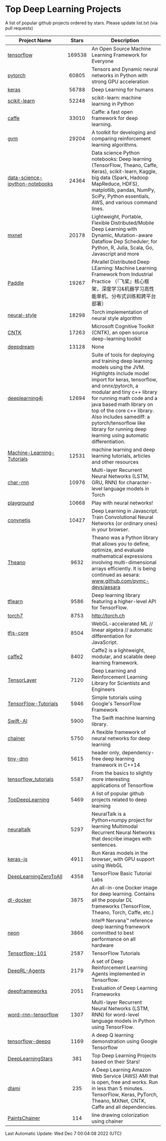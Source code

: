# Top Deep Learning Projects
A list of popular github projects ordered by stars.
Please update list.txt (via pull requests)

|Project Name| Stars | Description |
| ---------- |:-----:| ----------- |
| [tensorflow](https://github.com/tensorflow/tensorflow) | 169538 | An Open Source Machine Learning Framework for Everyone |
| [pytorch](https://github.com/pytorch/pytorch) | 60805 | Tensors and Dynamic neural networks in Python with strong GPU acceleration |
| [keras](https://github.com/keras-team/keras) | 56788 | Deep Learning for humans |
| [scikit-learn](https://github.com/scikit-learn/scikit-learn) | 52248 | scikit-learn: machine learning in Python |
| [caffe](https://github.com/BVLC/caffe) | 33010 | Caffe: a fast open framework for deep learning. |
| [gym](https://github.com/openai/gym) | 29204 | A toolkit for developing and comparing reinforcement learning algorithms. |
| [data-science-ipython-notebooks](https://github.com/donnemartin/data-science-ipython-notebooks) | 24364 | Data science Python notebooks: Deep learning (TensorFlow, Theano, Caffe, Keras), scikit-learn, Kaggle, big data (Spark, Hadoop MapReduce, HDFS), matplotlib, pandas, NumPy, SciPy, Python essentials, AWS, and various command lines. |
| [mxnet](https://github.com/apache/mxnet) | 20178 | Lightweight, Portable, Flexible Distributed/Mobile Deep Learning with Dynamic, Mutation-aware Dataflow Dep Scheduler; for Python, R, Julia, Scala, Go, Javascript and more |
| [Paddle](https://github.com/PaddlePaddle/Paddle) | 19267 | PArallel Distributed Deep LEarning: Machine Learning Framework from Industrial Practice （『飞桨』核心框架，深度学习&机器学习高性能单机、分布式训练和跨平台部署） |
| [neural-style](https://github.com/jcjohnson/neural-style) | 18298 | Torch implementation of neural style algorithm |
| [CNTK](https://github.com/microsoft/CNTK) | 17263 | Microsoft Cognitive Toolkit (CNTK), an open source deep-learning toolkit |
| [deepdream](https://github.com/google/deepdream) | 13128 | None |
| [deeplearning4j](https://github.com/deeplearning4j/deeplearning4j) | 12694 | Suite of tools for deploying and training deep learning models using the JVM. Highlights include model import for keras, tensorflow, and onnx/pytorch, a modular and tiny c++ library for running math code and a java based math library on top of the core c++ library. Also includes samediff: a pytorch/tensorflow like library for running deep learning using automatic differentiation. |
| [Machine-Learning-Tutorials](https://github.com/ujjwalkarn/Machine-Learning-Tutorials) | 12531 | machine learning and deep learning tutorials, articles and other resources  |
| [char-rnn](https://github.com/karpathy/char-rnn) | 10976 | Multi-layer Recurrent Neural Networks (LSTM, GRU, RNN) for character-level language models in Torch |
| [playground](https://github.com/tensorflow/playground) | 10668 | Play with neural networks! |
| [convnetjs](https://github.com/karpathy/convnetjs) | 10427 | Deep Learning in Javascript. Train Convolutional Neural Networks (or ordinary ones) in your browser. |
| [Theano](https://github.com/Theano/Theano) | 9632 | Theano was a Python library that allows you to define, optimize, and evaluate mathematical expressions involving multi-dimensional arrays efficiently. It is being continued as aesara: www.github.com/pymc-devs/aesara |
| [tflearn](https://github.com/tflearn/tflearn) | 9586 | Deep learning library featuring a higher-level API for TensorFlow. |
| [torch7](https://github.com/torch/torch7) | 8753 | http://torch.ch |
| [tfjs-core](https://github.com/tensorflow/tfjs-core) | 8504 | WebGL-accelerated ML // linear algebra // automatic differentiation for JavaScript. |
| [caffe2](https://github.com/facebookarchive/caffe2) | 8402 | Caffe2 is a lightweight, modular, and scalable deep learning framework. |
| [TensorLayer](https://github.com/tensorlayer/TensorLayer) | 7120 | Deep Learning and Reinforcement Learning Library for Scientists and Engineers  |
| [TensorFlow-Tutorials](https://github.com/nlintz/TensorFlow-Tutorials) | 5946 | Simple tutorials using Google's TensorFlow Framework |
| [Swift-AI](https://github.com/Swift-AI/Swift-AI) | 5900 | The Swift machine learning library. |
| [chainer](https://github.com/chainer/chainer) | 5750 | A flexible framework of neural networks for deep learning |
| [tiny-dnn](https://github.com/tiny-dnn/tiny-dnn) | 5615 | header only, dependency-free deep learning framework in C++14 |
| [tensorflow_tutorials](https://github.com/pkmital/tensorflow_tutorials) | 5587 | From the basics to slightly more interesting applications of Tensorflow |
| [TopDeepLearning](https://github.com/aymericdamien/TopDeepLearning) | 5469 | A list of popular github projects related to deep learning |
| [neuraltalk](https://github.com/karpathy/neuraltalk) | 5297 | NeuralTalk is a Python+numpy project for learning Multimodal Recurrent Neural Networks that describe images with sentences. |
| [keras-js](https://github.com/transcranial/keras-js) | 4911 | Run Keras models in the browser, with GPU support using WebGL |
| [DeepLearningZeroToAll](https://github.com/hunkim/DeepLearningZeroToAll) | 4358 | TensorFlow Basic Tutorial Labs |
| [dl-docker](https://github.com/floydhub/dl-docker) | 3875 | An all-in-one Docker image for deep learning. Contains all the popular DL frameworks (TensorFlow, Theano, Torch, Caffe, etc.) |
| [neon](https://github.com/NervanaSystems/neon) | 3866 | Intel® Nervana™ reference deep learning framework committed to best performance on all hardware |
| [Tensorflow-101](https://github.com/sjchoi86/Tensorflow-101) | 2587 | TensorFlow Tutorials |
| [DeepRL-Agents](https://github.com/awjuliani/DeepRL-Agents) | 2179 | A set of Deep Reinforcement Learning Agents implemented in Tensorflow. |
| [deepframeworks](https://github.com/zer0n/deepframeworks) | 2051 | Evaluation of Deep Learning Frameworks |
| [word-rnn-tensorflow](https://github.com/hunkim/word-rnn-tensorflow) | 1307 | Multi-layer Recurrent Neural Networks (LSTM, RNN) for word-level language models in Python using TensorFlow. |
| [tensorflow-deepq](https://github.com/siemanko/tensorflow-deepq) | 1169 | A deep Q learning demonstration using Google Tensorflow |
| [DeepLearningStars](https://github.com/hunkim/DeepLearningStars) | 381 | Top Deep Learning Projects based on their Stars! |
| [dlami](https://github.com/ritchieng/dlami) | 235 | A Deep Learning Amazon Web Service (AWS) AMI that is open, free and works. Run in less than 5 minutes. TensorFlow, Keras, PyTorch, Theano, MXNet, CNTK, Caffe and all dependencies. |
| [PaintsChainer](https://github.com/taizan/PaintsChainer) | 114 | line drawing colorization using chainer |

Last Automatic Update: Wed Dec  7 00:04:08 2022 (UTC)
